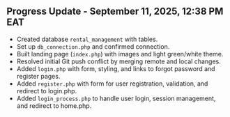## Progress Update - September 11, 2025, 12:38 PM EAT
- Created database `rental_management` with tables.
- Set up `db_connection.php` and confirmed connection.
- Built landing page (`index.php`) with images and light green/white theme.
- Resolved initial Git push conflict by merging remote and local changes.
- Added `login.php` with form, styling, and links to forgot password and register pages.
- Added `register.php` with form for user registration, validation, and redirect to login.php.
- Added `login_process.php` to handle user login, session management, and redirect to home.php.
